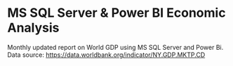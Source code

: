 # MS SQL Server & Power BI Economic Analysis

Monthly updated report on World GDP using MS SQL Server and Power Bi. 
Data source: https://data.worldbank.org/indicator/NY.GDP.MKTP.CD
